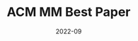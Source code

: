 ---
name: Zhaokai Wang
type: COAUTHOR
homepage: https://www.wzk.plus/
avatar: /team/wangzhaokai.jpg
date: 2022-09
degree: Ph.D., SJTU & PJLab
publication:  CVPR'24/NeurIPS'24
title: ACM MM Best Paper
---